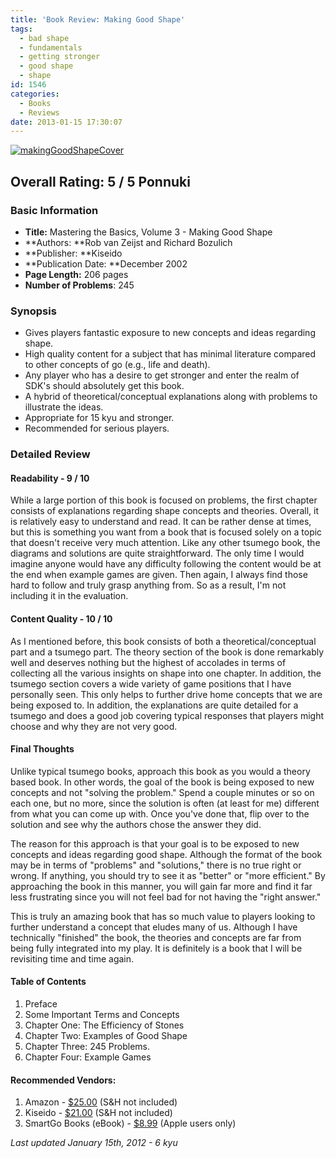 ```yaml
---
title: 'Book Review: Making Good Shape'
tags:
  - bad shape
  - fundamentals
  - getting stronger
  - good shape
  - shape
id: 1546
categories:
  - Books
  - Reviews
date: 2013-01-15 17:30:07
---
```


[![makingGoodShapeCover](http://www.bengozen.com/wp-content/uploads/2012/12/makingGoodShapeCover.jpg)](http://www.bengozen.com/wp-content/uploads/2012/12/makingGoodShapeCover.jpg)

## Overall Rating: 5 / 5 Ponnuki

### Basic Information

*   **Title:** Mastering the Basics, Volume 3 - Making Good Shape
*   **Authors: **Rob van Zeijst and Richard Bozulich
*   **Publisher: **Kiseido
*   **Publication Date: **December 2002
*   **Page Length:** 206 pages
*   **Number of Problems**: 245

### Synopsis

*   Gives players fantastic exposure to new concepts and ideas regarding shape.
*   High quality content for a subject that has minimal literature compared to other concepts of go (e.g., life and death).
*   Any player who has a desire to get stronger and enter the realm of SDK's should absolutely get this book.
*   A hybrid of theoretical/conceptual explanations along with problems to illustrate the ideas.
*   Appropriate for 15 kyu and stronger.
*   Recommended for serious players.
<!--more-->

### Detailed Review

#### Readability - 9 / 10

While a large portion of this book is focused on problems, the first chapter consists of explanations regarding shape concepts and theories. Overall, it is relatively easy to understand and read. It can be rather dense at times, but this is something you want from a book that is focused solely on a topic that doesn't receive very much attention. Like any other tsumego book, the diagrams and solutions are quite straightforward. The only time I would imagine anyone would have any difficulty following the content would be at the end when example games are given. Then again, I always find those hard to follow and truly grasp anything from. So as a result, I'm not including it in the evaluation.

#### Content Quality - 10 / 10

As I mentioned before, this book consists of both a theoretical/conceptual part and a tsumego part. The theory section of the book is done remarkably well and deserves nothing but the highest of accolades in terms of collecting all the various insights on shape into one chapter. In addition, the tsumego section covers a wide variety of game positions that I have personally seen. This only helps to further drive home concepts that we are being exposed to. In addition, the explanations are quite detailed for a tsumego and does a good job covering typical responses that players might choose and why they are not very good.

#### Final Thoughts

Unlike typical tsumego books, approach this book as you would a theory based book. In other words, the goal of the book is being exposed to new concepts and not "solving the problem." Spend a couple minutes or so on each one, but no more, since the solution is often (at least for me) different from what you can come up with. Once you've done that, flip over to the solution and see why the authors chose the answer they did.

The reason for this approach is that your goal is to be exposed to new concepts and ideas regarding good shape. Although the format of the book may be in terms of "problems" and "solutions," there is no true right or wrong. If anything, you should try to see it as "better" or "more efficient." By approaching the book in this manner, you will gain far more and find it far less frustrating since you will not feel bad for not having the "right answer."

This is truly an amazing book that has so much value to players looking to further understand a concept that eludes many of us. Although I have technically "finished" the book, the theories and concepts are far from being fully integrated into my play. It is definitely is a book that I will be revisiting time and time again.

#### Table of Contents

1.  Preface
2.  Some Important Terms and Concepts
3.  Chapter One: The Efficiency of Stones
4.  Chapter Two: Examples of Good Shape
5.  Chapter Three: 245 Problems.
6.  Chapter Four: Example Games

#### Recommended Vendors:

1.  Amazon - [$25.00](http://www.amazon.com/gp/product/4906574734/ref=as_li_ss_tl?ie=UTF8&amp;tag=be09a-20&amp;linkCode=as2&amp;camp=1789&amp;creative=390957&amp;creativeASIN=4906574734 "Amazon Purchase Link") (S&amp;H not included)
2.  Kiseido - [$21.00](http://www.kiseido.com/go_books.htm "Kiseido Order Form") (S&amp;H not included)
3.  SmartGo Books (eBook) - [$8.99](http://www.smartgo.com/booksbycategory.htm) (Apple users only)

_Last updated January 15th, 2012 - 6 kyu_